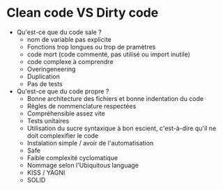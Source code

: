 # Clean code VS Dirty code
 
- Qu'est-ce que du code sale ?
  - nom de variable pas explicite
  - Fonctions trop longues ou trop de pramètres
  - code mort (code commenté, pas utilisé ou import inutile)
  - code complexe à comprendre
  - Overingeneering
  - Duplication
  - Pas de tests
- Qu'est-ce que du code propre ?
  - Bonne architecture des fichiers et bonne indentation du code
  - Règles de nommenclature respectées
  - Compréhensible assez vite 
  - Tests unitaires
  - Utilisation du sucre syntaxique à bon escient, c'est-à-dire qu'il ne doit complexifier le code
  - Instalation simple / avoir de l'automatisation
  - Safe
  - Faible complexité cyclomatique
  - Nommage selon l'Ubiquitous language
  - KISS / YAGNI
  - SOLID
